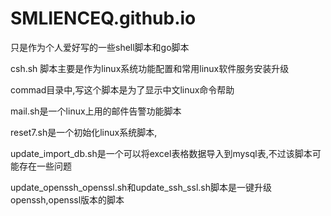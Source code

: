 # SMLIENCEQ.github.io

只是作为个人爱好写的一些shell脚本和go脚本

csh.sh 脚本主要是作为linux系统功能配置和常用linux软件服务安装升级

commad目录中,写这个脚本是为了显示中文linux命令帮助

mail.sh是一个linux上用的邮件告警功能脚本

reset7.sh是一个初始化linux系统脚本,

update_import_db.sh是一个可以将excel表格数据导入到mysql表,不过该脚本可能存在一些问题

update_openssh_openssl.sh和update_ssh_ssl.sh脚本是一键升级openssh,openssl版本的脚本
